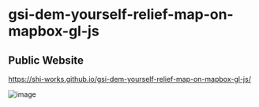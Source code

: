 # gsi-dem-yourself-relief-map-on-mapbox-gl-js
## Public Website
https://shi-works.github.io/gsi-dem-yourself-relief-map-on-mapbox-gl-js/

![image](https://github.com/shi-works/gsi-dem-yourself-relief-map-on-mapbox-gl-js/assets/71203808/e690e6d0-985a-44d6-85ce-94c4cc1a4cd7)

